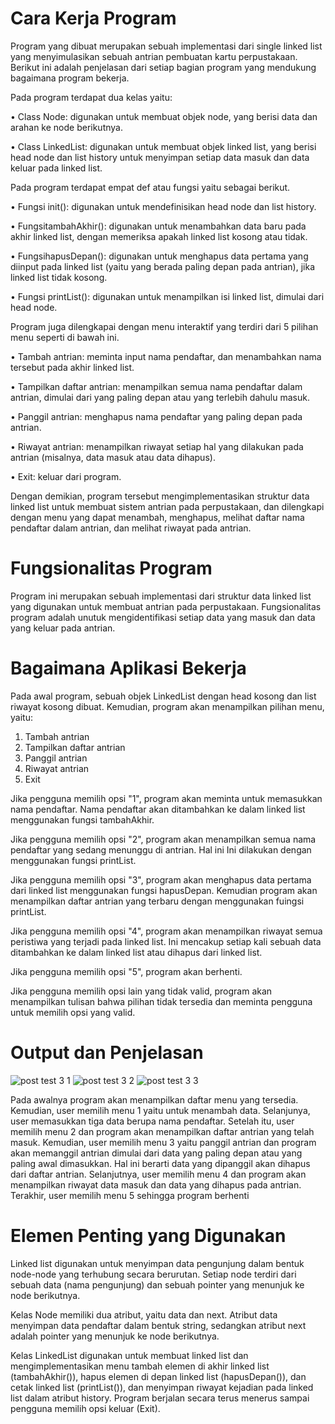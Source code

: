 # Cara Kerja Program
  Program yang dibuat merupakan sebuah implementasi dari single linked list yang menyimulasikan sebuah antrian pembuatan kartu perpustakaan. Berikut ini adalah penjelasan dari setiap bagian program yang mendukung bagaimana program bekerja.
  
Pada program terdapat dua kelas yaitu:
 
•	Class Node: digunakan untuk membuat objek node, yang berisi data dan arahan ke node berikutnya.

•	Class LinkedList: digunakan untuk membuat objek linked list, yang berisi head node dan list history untuk menyimpan setiap data masuk dan data keluar pada linked list.

Pada program terdapat empat def atau fungsi yaitu sebagai berikut.
  
•	Fungsi init(): digunakan untuk mendefinisikan head node dan list history.

•	FungsitambahAkhir(): digunakan untuk menambahkan data baru pada akhir linked list, dengan memeriksa apakah linked list kosong atau tidak.

•	FungsihapusDepan(): digunakan untuk menghapus data pertama yang diinput pada linked list (yaitu yang berada paling depan pada antrian), jika linked list tidak kosong.

•	Fungsi printList(): digunakan untuk menampilkan isi linked list, dimulai dari head node.

Program juga dilengkapai dengan menu interaktif yang terdiri dari 5 pilihan menu seperti di bawah ini.
  
•	Tambah antrian: meminta input nama pendaftar, dan menambahkan nama tersebut pada akhir linked list.

•	Tampilkan daftar antrian: menampilkan semua nama pendaftar dalam antrian, dimulai dari yang paling depan atau yang terlebih dahulu masuk.

•	Panggil antrian: menghapus nama pendaftar yang paling depan pada antrian.

•	Riwayat antrian: menampilkan riwayat setiap hal yang dilakukan pada antrian (misalnya, data masuk atau data dihapus).

•	Exit: keluar dari program.

  Dengan demikian, program tersebut mengimplementasikan struktur data linked list untuk membuat sistem antrian pada perpustakaan, dan dilengkapi dengan menu yang dapat menambah, menghapus, melihat daftar nama pendaftar dalam antrian, dan melihat riwayat pada antrian.

# Fungsionalitas Program
  Program ini merupakan sebuah implementasi dari struktur data linked list yang digunakan untuk membuat antrian pada perpustakaan. Fungsionalitas program adalah unutuk mengidentifikasi setiap data yang masuk dan data yang keluar pada antrian.

# Bagaimana Aplikasi Bekerja
Pada awal program, sebuah objek LinkedList dengan head kosong dan list riwayat kosong dibuat. Kemudian, program akan menampilkan pilihan menu, yaitu:

1.	Tambah antrian
2.	Tampilkan daftar antrian
3.	Panggil antrian
4.	Riwayat antrian
5.	Exit

  Jika pengguna memilih opsi "1", program akan meminta untuk memasukkan nama pendaftar. Nama pendaftar akan ditambahkan ke dalam linked list menggunakan fungsi tambahAkhir.
  
  Jika pengguna memilih opsi "2", program akan menampilkan semua nama pendaftar yang sedang menunggu di antrian. Hal ini Ini dilakukan dengan menggunakan fungsi printList.
  
  Jika pengguna memilih opsi "3", program akan menghapus data pertama dari linked list menggunakan fungsi hapusDepan. Kemudian program akan menampilkan daftar antrian yang terbaru dengan menggunakan fuingsi printList.
  
  Jika pengguna memilih opsi "4", program akan menampilkan riwayat semua peristiwa yang terjadi pada linked list. Ini mencakup setiap kali sebuah data ditambahkan ke dalam linked list atau dihapus dari linked list.
  
  Jika pengguna memilih opsi "5", program akan berhenti.
  
  Jika pengguna memilih opsi lain yang tidak valid, program akan menampilkan tulisan bahwa pilihan tidak tersedia dan meminta pengguna untuk memilih opsi yang valid.
 
# Output dan Penjelasan
![post test 3 1](https://user-images.githubusercontent.com/127474858/225945499-1d4d3578-5f9e-4708-bf0f-0c7347f13a79.jpeg)
![post test 3 2](https://user-images.githubusercontent.com/127474858/225945633-4c829d61-27e4-48b8-a524-7e2bb88839d7.jpeg)
![post test 3 3](https://user-images.githubusercontent.com/127474858/225945723-77346e14-d98e-4a81-a8a5-2c9e47f7a8f0.jpeg)

  Pada awalnya program akan menampilkan daftar menu yang tersedia. Kemudian, user memilih menu 1 yaitu untuk menambah data. Selanjunya, user memasukkan tiga data berupa nama pendaftar. Setelah itu, user memilih menu 2 dan program akan menampilkan daftar antrian yang telah masuk. Kemudian, user memilih menu 3 yaitu panggil antrian dan program akan memanggil antrian dimulai dari data yang paling depan atau yang paling awal dimasukkan. Hal ini berarti data yang dipanggil akan dihapus dari daftar antrian. Selanjutnya, user memilih menu 4 dan program akan menampilkan riwayat data masuk dan data yang dihapus pada antrian. Terakhir, user memilih menu 5 sehingga program berhenti

# Elemen Penting yang Digunakan
  Linked list digunakan untuk menyimpan data pengunjung dalam bentuk node-node yang terhubung secara berurutan. Setiap node terdiri dari sebuah data (nama pengunjung) dan sebuah pointer yang menunjuk ke node berikutnya.
  
  Kelas Node memiliki dua atribut, yaitu data dan next. Atribut data menyimpan data pendaftar  dalam bentuk string, sedangkan atribut next adalah pointer yang menunjuk ke node berikutnya.
  
  Kelas LinkedList digunakan untuk membuat linked list dan mengimplementasikan menu tambah elemen di akhir linked list (tambahAkhir()), hapus elemen di depan linked list (hapusDepan()), dan cetak linked list (printList()), dan menyimpan riwayat kejadian pada linked list dalam atribut history. Program berjalan secara terus menerus sampai pengguna memilih opsi keluar (Exit).
